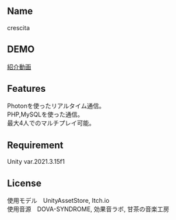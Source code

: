 ## Name
crescita

## DEMO
[紹介動画](https://www.youtube.com/watch?v=OMxlo33prq8&feature=youtu.be)

## Features
Photonを使ったリアルタイム通信。  
PHP,MySQLを使った通信。  
最大4人でのマルチプレイ可能。  

## Requirement
Unity var.2021.3.15f1

## License
使用モデル　UnityAssetStore, Itch.io  
使用音源　DOVA-SYNDROME, 効果音ラボ, 甘茶の音楽工房
